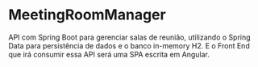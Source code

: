 # MeetingRoomManager
API com Spring Boot para gerenciar salas de reunião, utilizando o Spring Data para persistência de dados e o banco in-memory H2. E o Front End que irá consumir essa API será uma SPA escrita em Angular.

